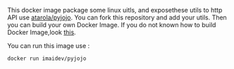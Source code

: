 
This docker image package some linux uitls, and exposethese utils to http API use [atarola/pyjojo](https://github.com/atarola/pyjojo). You can fork this repository and add your utils. Then you can build your own Docker Image. If you do not known how to build Docker Image,look [this](https://docs.docker.com/docker-hub/github/#automated-builds-from-github).

You can run this image use :
```
docker run imaidev/pyjojo
```
